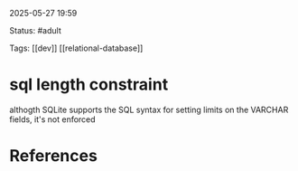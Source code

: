 2025-05-27 19:59

Status: #adult 

Tags: [[dev]] [[relational-database]]

# sql length constraint

althogth SQLite supports the SQL syntax for setting limits on the VARCHAR fields, it's not enforced




# References

